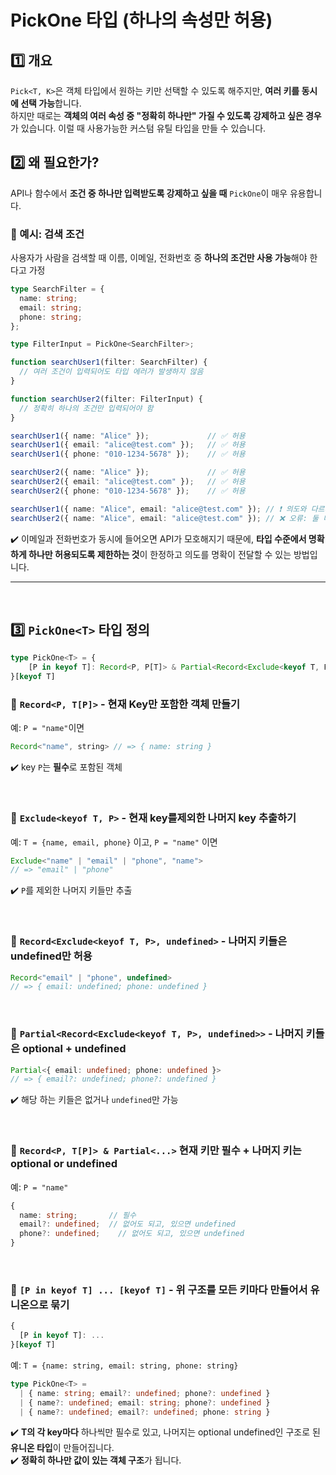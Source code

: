 # PickOne 타입 (하나의 속성만 허용)
## 1️⃣ 개요
`Pick<T, K>`은 객체 타입에서 원하는 키만 선택할 수 있도록 해주지만, **여러 키를 동시에 선택 가능**합니다.  
하지만 때로는 **객체의 여러 속성 중 "정확히 하나만" 가질 수 있도록 강제하고 싶은 경우**가 있습니다.
이럴 때 사용가능한 커스텀 유틸 타입을 만들 수 있습니다.

## 2️⃣ 왜 필요한가?
API나 함수에서 **조건 중 하나만 입력받도록 강제하고 싶을 때** `PickOne`이 매우 유용합니다.

### 🧐 예시: 검색 조건
사용자가 사람을 검색할 때 이름, 이메일, 전화번호 중 **하나의 조건만 사용 가능**해야 한다고 가정
```ts
type SearchFilter = {
  name: string;
  email: string;
  phone: string;
};

type FilterInput = PickOne<SearchFilter>;

function searchUser1(filter: SearchFilter) {
  // 여러 조건이 입력되어도 타입 에러가 발생하지 않음
}

function searchUser2(filter: FilterInput) {
  // 정확히 하나의 조건만 입력되어야 함
}
```
```ts
searchUser1({ name: "Alice" });             // ✅ 허용
searchUser1({ email: "alice@test.com" });   // ✅ 허용
searchUser1({ phone: "010-1234-5678" });    // ✅ 허용

searchUser2({ name: "Alice" });             // ✅ 허용
searchUser2({ email: "alice@test.com" });   // ✅ 허용
searchUser2({ phone: "010-1234-5678" });    // ✅ 허용

searchUser1({ name: "Alice", email: "alice@test.com" }); // ❗ 의도와 다르게 타입 에러 없음
searchUser2({ name: "Alice", email: "alice@test.com" }); // ❌ 오류: 둘 다 있으면 안 됨
```
✔️ 이메일과 전화번호가 동시에 들어오면 API가 모호해지기 때문에, **타입 수준에서 명확하게 하나만 허용되도록 제한하는 것**이 한정하고 의도를 명확이 전달할 수 있는 방법입니다.

--- 
<br>

## 3️⃣ `PickOne<T>` 타입 정의
```ts
type PickOne<T> = {
	[P in keyof T]: Record<P, P[T]> & Partial<Record<Exclude<keyof T, P>, undefined>>;
}[keyof T]
```

### 🔹 `Record<P, T[P]>` - 현재 Key만 포함한 객체 만들기
예: `P = "name"`이면
```ts
Record<"name", string> // => { name: string }
```
✔️ key `P`는 **필수**로 포함된 객체

<br>

### 🔹 `Exclude<keyof T, P>` - 현재 key를제외한 나머지 key 추출하기
예: `T = {name, email, phone}` 이고, `P = "name"` 이면
```ts
Exclude<"name" | "email" | "phone", "name"> 
// => "email" | "phone"
```
✔️ `P`를 제외한 나머지 키들만 추출

<br>

### 🔹 `Record<Exclude<keyof T, P>, undefined>` - 나머지 키들은 undefined만 허용
```ts
Record<"email" | "phone", undefined>
// => { email: undefined; phone: undefined }
```

<br>

### 🔹 `Partial<Record<Exclude<keyof T, P>, undefined>>` - 나머지 키들은 optional + undefined
```ts
Partial<{ email: undefined; phone: undefined }>
// => { email?: undefined; phone?: undefined }
```
✔️ 해당 하는 키들은 없거나 `undefined`만 가능

<br>

### 🔹 `Record<P, T[P]> & Partial<...>` 현재 키만 필수 + 나머지 키는 optional or undefined
예: `P = "name"`
```ts
{
  name: string;       // 필수
  email?: undefined;  // 없어도 되고, 있으면 undefined
  phone?: undefined;	// 없어도 되고, 있으면 undefined
}
```

<br>

### 🔹 `[P in keyof T] ... [keyof T]` - 위 구조를 모든 키마다 만들어서 유니온으로 묶기
```ts
{
  [P in keyof T]: ...
}[keyof T]
```
예: `T = {name: string, email: string, phone: string}`
```ts
type PickOne<T> =
  | { name: string; email?: undefined; phone?: undefined }
  | { name?: undefined; email: string; phone?: undefined }
  | { name?: undefined; email?: undefined; phone: string }
```
✔️ **T의 각 key마다** 하나씩만 필수로 있고, 나머지는 optional undefined인 구조로 된 **유니온 타입**이 만들어집니다.  
✔️ **정확히 하나만 값이 있는 객체 구조**가 됩니다.